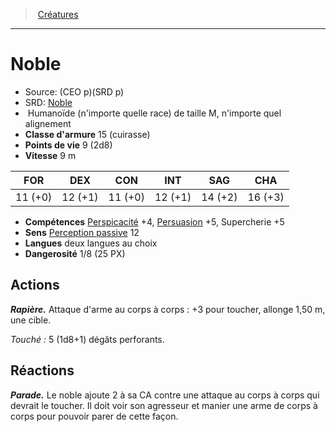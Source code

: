 ﻿---
!MonsterItem
Family: MonsterHD
Type: Humanoïde (n'importe quelle race)
Size: M
Alignment: n'importe quel alignement
ArmorClass: 15 (cuirasse)
HitPoints: 9 (2d8)
Speed: 9 m
Strength: 11 (+0)
Dexterity: 12 (+1)
Constitution: 11 (+0)
Intelligence: 12 (+1)
Wisdom: 14 (+2)
Charisma: 16 (+3)
Skills: '[Perspicacité](hd_abilities_wisdom_perspicacite.md) +4, [Persuasion](hd_abilities_charisma_persuasion.md) +5, Supercherie +5'
Senses: '[Perception passive](hd_abilities_dexterity_perception_passive.md) 12'
Languages: deux langues au choix
Challenge: 1/8 (25 PX)
Id: monsters_hd.md#noble
ParentLink: monsters_hd.md#créatures
Name: Noble
ParentName: Créatures
NameLevel: 1
AltName: '[Noble](srd_monsters_noble.md)'
Source: (CEO p)(SRD p)
Attributes:
  Name: Noble
  Markdown: >+
    # <!--Name-->Noble<!--/Name-->


    - Source: <!--Source-->(CEO p)(SRD p)<!--/Source-->

    - SRD: <!--AltName-->[Noble](srd_monsters_noble.md)<!--/AltName-->

    -  <!--Type-->Humanoïde (n'importe quelle race)<!--/Type--> de taille <!--Size-->M<!--/Size-->, <!--Alignment-->n'importe quel alignement<!--/Alignment-->

    - **Classe d'armure** <!--ArmorClass-->15 (cuirasse)<!--/ArmorClass-->

    - **Points de vie** <!--HitPoints-->9 (2d8)<!--/HitPoints-->

    - **Vitesse** <!--Speed-->9 m<!--/Speed-->


    |FOR|DEX|CON|INT|SAG|CHA|

    |---|---|---|---|---|---|

    |<!--Strength-->11 (+0)<!--/Strength-->|<!--Dexterity-->12 (+1)<!--/Dexterity-->|<!--Constitution-->11 (+0)<!--/Constitution-->|<!--Intelligence-->12 (+1)<!--/Intelligence-->|<!--Wisdom-->14 (+2)<!--/Wisdom-->|<!--Charisma-->16 (+3)<!--/Charisma-->|


    - **Compétences** <!--Skills-->[Perspicacité](hd_abilities_wisdom_perspicacite.md) +4, [Persuasion](hd_abilities_charisma_persuasion.md) +5, Supercherie +5<!--/Skills-->

    - **Sens** <!--Senses-->[Perception passive](hd_abilities_dexterity_perception_passive.md) 12<!--/Senses-->

    - **Langues** <!--Languages-->deux langues au choix<!--/Languages-->

    - **Dangerosité** <!--Challenge-->1/8 (25 PX)<!--/Challenge-->


    ## Actions


    **_Rapière._** Attaque d'arme au corps à corps : +3 pour toucher, allonge 1,50 m, une cible.


    _Touché :_ 5 (1d8+1) dégâts perforants.


    ## Réactions


    **_Parade._** Le noble ajoute 2 à sa CA contre une attaque au corps à corps qui devrait le toucher. Il doit voir son agresseur et manier une arme de corps à corps pour pouvoir parer de cette façon.

  Source: (CEO p)(SRD p)
  AltName: '[Noble](srd_monsters_noble.md)'
  Type: Humanoïde (n'importe quelle race)
  Size: M
  Alignment: n'importe quel alignement
  ArmorClass: 15 (cuirasse)
  HitPoints: 9 (2d8)
  Speed: 9 m
  Strength: 11 (+0)
  Dexterity: 12 (+1)
  Constitution: 11 (+0)
  Intelligence: 12 (+1)
  Wisdom: 14 (+2)
  Charisma: 16 (+3)
  Skills: '[Perspicacité](hd_abilities_wisdom_perspicacite.md) +4, [Persuasion](hd_abilities_charisma_persuasion.md) +5, Supercherie +5'
  Senses: '[Perception passive](hd_abilities_dexterity_perception_passive.md) 12'
  Languages: deux langues au choix
  Challenge: 1/8 (25 PX)
AttributesDictionary: >+
  Name: Noble

  Markdown: >+

    # <!--Name-->Noble<!--/Name-->





    - Source: <!--Source-->(CEO p)(SRD p)<!--/Source-->



    - SRD: <!--AltName-->[Noble](srd_monsters_noble.md)<!--/AltName-->



    -  <!--Type-->Humanoïde (n'importe quelle race)<!--/Type--> de taille <!--Size-->M<!--/Size-->, <!--Alignment-->n'importe quel alignement<!--/Alignment-->



    - **Classe d'armure** <!--ArmorClass-->15 (cuirasse)<!--/ArmorClass-->



    - **Points de vie** <!--HitPoints-->9 (2d8)<!--/HitPoints-->



    - **Vitesse** <!--Speed-->9 m<!--/Speed-->





    |FOR|DEX|CON|INT|SAG|CHA|



    |---|---|---|---|---|---|



    |<!--Strength-->11 (+0)<!--/Strength-->|<!--Dexterity-->12 (+1)<!--/Dexterity-->|<!--Constitution-->11 (+0)<!--/Constitution-->|<!--Intelligence-->12 (+1)<!--/Intelligence-->|<!--Wisdom-->14 (+2)<!--/Wisdom-->|<!--Charisma-->16 (+3)<!--/Charisma-->|





    - **Compétences** <!--Skills-->[Perspicacité](hd_abilities_wisdom_perspicacite.md) +4, [Persuasion](hd_abilities_charisma_persuasion.md) +5, Supercherie +5<!--/Skills-->



    - **Sens** <!--Senses-->[Perception passive](hd_abilities_dexterity_perception_passive.md) 12<!--/Senses-->



    - **Langues** <!--Languages-->deux langues au choix<!--/Languages-->



    - **Dangerosité** <!--Challenge-->1/8 (25 PX)<!--/Challenge-->





    ## Actions





    **_Rapière._** Attaque d'arme au corps à corps : +3 pour toucher, allonge 1,50 m, une cible.





    _Touché :_ 5 (1d8+1) dégâts perforants.





    ## Réactions





    **_Parade._** Le noble ajoute 2 à sa CA contre une attaque au corps à corps qui devrait le toucher. Il doit voir son agresseur et manier une arme de corps à corps pour pouvoir parer de cette façon.



  Source: (CEO p)(SRD p)

  AltName: '[Noble](srd_monsters_noble.md)'

  Type: Humanoïde (n'importe quelle race)

  Size: M

  Alignment: n'importe quel alignement

  ArmorClass: 15 (cuirasse)

  HitPoints: 9 (2d8)

  Speed: 9 m

  Strength: 11 (+0)

  Dexterity: 12 (+1)

  Constitution: 11 (+0)

  Intelligence: 12 (+1)

  Wisdom: 14 (+2)

  Charisma: 16 (+3)

  Skills: '[Perspicacité](hd_abilities_wisdom_perspicacite.md) +4, [Persuasion](hd_abilities_charisma_persuasion.md) +5, Supercherie +5'

  Senses: '[Perception passive](hd_abilities_dexterity_perception_passive.md) 12'

  Languages: deux langues au choix

  Challenge: 1/8 (25 PX)

---
> [Créatures](hd_monsters.md)

---

# Noble

- Source: (CEO p)(SRD p)
- SRD: [Noble](srd_monsters_noble.md)
-  Humanoïde (n'importe quelle race) de taille M, n'importe quel alignement
- **Classe d'armure** 15 (cuirasse)
- **Points de vie** 9 (2d8)
- **Vitesse** 9 m

|FOR|DEX|CON|INT|SAG|CHA|
|---|---|---|---|---|---|
|11 (+0)|12 (+1)|11 (+0)|12 (+1)|14 (+2)|16 (+3)|

- **Compétences** [Perspicacité](hd_abilities_wisdom_perspicacite.md) +4, [Persuasion](hd_abilities_charisma_persuasion.md) +5, Supercherie +5
- **Sens** [Perception passive](hd_abilities_dexterity_perception_passive.md) 12
- **Langues** deux langues au choix
- **Dangerosité** 1/8 (25 PX)

## Actions

**_Rapière._** Attaque d'arme au corps à corps : +3 pour toucher, allonge 1,50 m, une cible.

_Touché :_ 5 (1d8+1) dégâts perforants.

## Réactions

**_Parade._** Le noble ajoute 2 à sa CA contre une attaque au corps à corps qui devrait le toucher. Il doit voir son agresseur et manier une arme de corps à corps pour pouvoir parer de cette façon.

